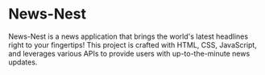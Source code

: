 # News-Nest
 News-Nest  is a news application that brings the world's latest headlines right to your fingertips! This project is crafted with HTML, CSS, JavaScript, and leverages various APIs to provide users with up-to-the-minute news updates.
